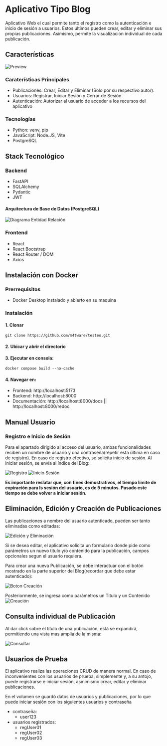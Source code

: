 # Aplicativo Tipo Blog

Aplicativo Web el cual permite tanto el registro como la autenticación e inicio de sesión a usuarios. Estos ultimos pueden crear, editar y eliminar sus propias publicaciones. Asimismo, permite la visualización individual de cada publicación.

## Características
![Preview](./img//preview.png)

### Caraterísticas Principales

- Publicaciones: Crear, Editar y Eliminar (Solo por su respectivo autor).
- Usuarios: Registrar, Iniciar Sesión y Cerrar de Sesión.
- Autenticación: Autorizar al usuario de acceder a los recursos del aplicativo

### Tecnologías

- Python: venv, pip
- JavaScript: Node.JS, Vite
- PostgreSQL

## Stack Tecnológico

### Backend

- FastAPI
- SQLAlchemy
- Pydantic
- JWT

#### Arquitectura de Base de Datos (PostgreSQL)
![Diagrama Entidad Relación](./img/der.png 'Diagrama Entidad Relación')

### Frontend

- React
- React Bootstrap
- React Router / DOM
- Axios

## Instalación con Docker
### Prerrequisitos
- Docker Desktop instalado y abierto en su maquina

### Instalación

#### 1. Clonar
    git clone https://github.com/m4tware/testeo.git

#### 2. Ubicar y abrir el directorio

#### 3. Ejecutar en consola:
    docker compose build --no-cache
    
#### 4. Navegar en:
- Frontend: http://localhost:5173
- Backend: http://localhost:8000
- Documentación: http://localhost:8000/docs ||  http://localhost:8000/redoc

## Manual Usuario

### Registro e Inicio de Sesión

Para el apartado dirigido al acceso del usuario, ambas funcionalidades reciben un nombre de usuario y una contraseña(repetir esta última en caso de registro). En caso de registro efectivo, se solicita inicio de sesión. Al iniciar sesión, se envía al índice del Blog:

![](./img/register.png 'Registro')
![](./img/login.png 'Inicio Sesión')

**Es importante reslatar que, con fines demostrativos, el tiempo limite de expiración para ls sesión del usuario, es de 5 minutos. Pasado este tiempo se debe volver a iniciar sesión.**

## Eliminación, Edición y Creación de Publicaciones
Las publicaciones a nombre del usuario autenticado, pueden ser tanto eliminadas como editadas:

![](./img/edit_delete.png 'Edición y Eliminación')

Si se desea editar, el aplicativo solicita un formulario donde pide como parámetros un nuevo titulo y/o contenido para la publicación, campos opcionales segun el usuario requiera.

Para crear una nueva Publicación, se debe interactuar con el botón mostrado en la parte superior del Blog(recordar que debe estar autenticado):

![](./img/create_button.png 'Boton Creación')

Posteriormente, se ingresa como parámetros un Titulo y un Contenido
![](./img/create.png 'Creación')

## Consulta individual de Publicación

Al dar click sobre el titulo de una publicación, está se expandirá, permitiendo una vista mas amplia de la misma:

![](./img/visual.png 'Consultar')

## Usuarios de Prueba
El aplicativo realiza las operaciones CRUD de manera normal. En caso de inconvenientes con los usuarios de prueba, simplemente y, a su antojo, puede registrarse e iniciar sesión, asmimismo crear, editar y eliminar publicaciones.

En el volumen se guardó datos de usuarios y publicaciones, por lo que puede iniciar sesión con los siguientes usuarios y contraseña
- contraseña: 
    - user123
- usuarios registrados:
    - regUser01
    - regUser02
    - regUser03